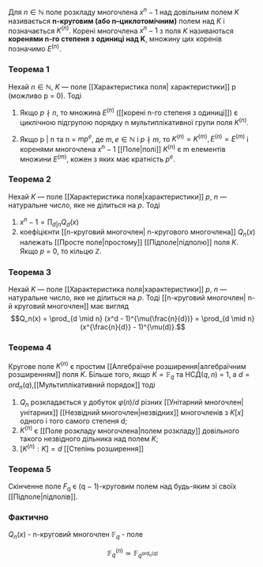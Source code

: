 Для $n ∈ \mathbb{N}$ поле розкладу многочлена $x^n − 1$ над довiльним полем $K$ називається __n-круговим (або n–циклотомiчним)__ полем над $K$ i позначається $K^{(n)}$.
Коренi многочлена $x^n − 1$ з поля $K$ називаються __коренями n-го степеня з одиницi над K__,
множину цих коренiв позначимо $E^{(n)}$.


### Теорема 1

Нехай $n ∈ \mathbb{N}$, $K$ — поле [[Характеристика поля| характеристики]] p (можливо p = 0). Тодi
1)  Якщо $p ∤ n$, то множина $E^{(n)}$ ([[корені n-го степеня з одиниці]]) є циклiчною пiдгрупою порядку n мультиплiкативної групи поля $K^{(n)}$.

2) Якщо p | n та n = $mp^e$, де $m, e \in \mathbb{N}$ і $p \nmid m$, то $K^{(n)} = K^{(m)}, E^{(n)} = E^{(m)}$ і коренями многочлена $x^n - 1$ [[Поле|полі]] $K^{(n)}$ є m елементів множини  $E^{(m)}$, кожен з яких має кратність $p^e$.
### Теорема 2
Нехай $K$ — поле [[Характеристика поля|характеристики]] $p$, $n$ — натуральне число, яке не дiлиться на $p$. Тодi
1) $x^n-1 = \prod_{d|n} Q_d(x)$
2) коефiцiєнти [[n-круговий многочлен| n-кругового многочлена]] $Q_n(x)$ належать [[Просте поле|простому]] [[Підполе|пiдполю]] поля $K$. Якщо $p$ = 0, то кiльцю $\mathbb{Z}$.
### Теорема 3
Нехай $K$ — поле [[Характеристика поля|характеристики]] $p$, $n$ — натуральне число, яке не дiлиться на $p$.  Тоді [[n-круговий многочлен| n-й круговий многочлен]] має вигляд 
$$Q_n(x) = \prod_{d \mid n} (x^d - 1)^{\mu(\frac{n}{d})} = \prod_{d \mid n} (x^{\frac{n}{d}} - 1)^{\mu(d)}.$$
### Теорема 4
Кругове поле $K^{(n)}$ є простим [[Алгебраїчне розширення|алгебраїчним розширенням]] поля $K$.  Бiльше того, якщо $K = \mathbb{F}_q$ та НСД$(q, n)$ = 1, а $d = ord_n(q)$,[[Мультиплікативний порядок]] тодi
1) $Q_n$ розкладається у добуток $φ(n)/d$ рiзних [[Унітарний многочлен|унiтарних]] [[Незвідний многочлен|незвiдних]] многочленiв з $K[x]$ одного i того самого степеня d;
2) $K^{(n)}$ є [[Поле розкладу многочлена|полем розкладу]] довiльного такого незвiдного дiльника над полем $K$;
3) $[K^{(n)} : K] = d$ [[Степінь розширення]]
### Теорема 5
Скiнченне поле $F_q$ є (q − 1)-круговим полем над будь-яким зi своїх [[Підполе|пiдполiв]].


### Фактично
$Q_n(x)$ - n-круговий многочлен
$\mathbb{F}_q$ - поле

$$\mathbb{F}_q ^{(n)} \simeq \mathbb{F}_{q^{\text{ord}_n(q)}}$$

 
